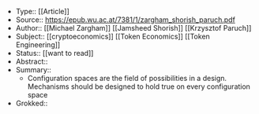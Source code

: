 - Type:: [[Article]]
- Source:: https://epub.wu.ac.at/7381/1/zargham_shorish_paruch.pdf
- Author:: [[Michael Zargham]] [[Jamsheed Shorish]] [[Krzysztof Paruch]]
- Subject:: [[cryptoeconomics]] [[Token Economics]] [[Token Engineering]]
- Status:: [[want to read]]
- Abstract::
- Summary::
    - Configuration spaces are the field of possibilities in a design. Mechanisms should be designed to hold true on every configuration space
- Grokked::
